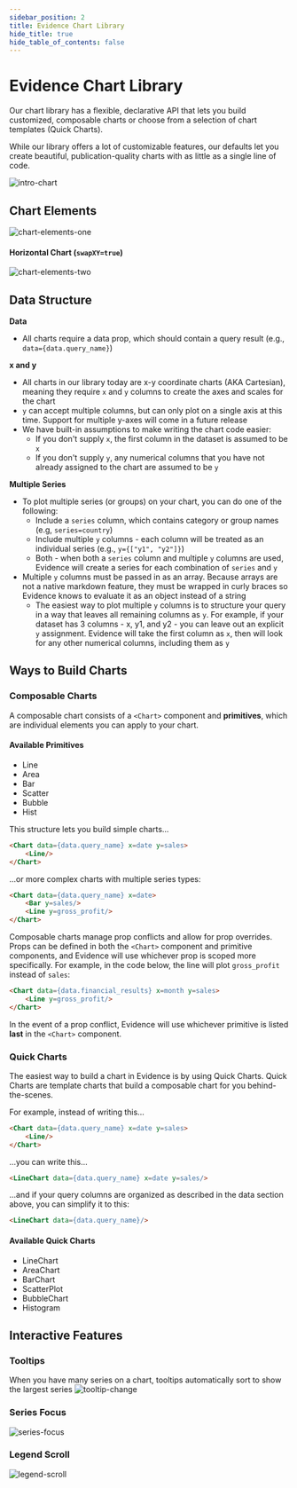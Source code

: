 ```yaml
---
sidebar_position: 2
title: Evidence Chart Library
hide_title: true
hide_table_of_contents: false
---
```


<h1 class="community-header"><span class="gradient">Evidence Chart Library</span></h1>

Our chart library has a flexible, declarative API that lets you build customized, composable charts or choose from a selection of chart templates (Quick Charts). 

While our library offers a lot of customizable features, our defaults let you create beautiful, publication-quality charts with as little as a single line of code.

<div style={{textAlign: 'center'}}>

![intro-chart](/img/exg-intro-chart.svg)

</div>

## Chart Elements

![chart-elements-one](/img/chart-elements-one.png)

#### Horizontal Chart (`swapXY=true`)

![chart-elements-two](/img/chart-elements-two.png)


## Data Structure

**Data**
- All charts require a data prop, which should contain a query result (e.g., `data={data.query_name}`)

**x and y**
- All charts in our library today are x-y coordinate charts (AKA Cartesian), meaning they require `x` and `y` columns to create the axes and scales for the chart
- `y` can accept multiple columns, but can only plot on a single axis at this time. Support for multiple y-axes will come in a future release
- We have built-in assumptions to make writing the chart code easier:
  - If you don't supply `x`, the first column in the dataset is assumed to be `x` 
  - If you don't supply `y`, any numerical columns that you have not already assigned to the chart are assumed to be `y`

**Multiple Series**
- To plot multiple series (or groups) on your chart, you can do one of the following:
  - Include a `series` column, which contains category or group names (e.g, `series=country`)
  - Include multiple `y` columns - each column will be treated as an individual series (e.g., `y={["y1", "y2"]}`)
  - Both - when both a `series` column and multiple `y` columns are used, Evidence will create a series for each combination of `series` and `y`
- Multiple `y` columns must be passed in as an array. Because arrays are not a native markdown feature, they must be wrapped in curly braces so Evidence knows to evaluate it as an object instead of a string
  - The easiest way to plot multiple `y` columns is to structure your query in a way that leaves all remaining columns as `y`. For example, if your dataset has 3 columns - x, y1, and y2 - you can leave out an explicit `y` assignment. Evidence will take the first column as `x`, then will look for any other numerical columns, including them as `y`


## Ways to Build Charts

### Composable Charts
A composable chart consists of a `<Chart>` component and **primitives**, which are individual elements you can apply to your chart.

#### Available Primitives
- Line
- Area
- Bar
- Scatter
- Bubble
- Hist


This structure lets you build simple charts...
```html
<Chart data={data.query_name} x=date y=sales>
    <Line/>
</Chart>
```

...or more complex charts with multiple series types:
```html
<Chart data={data.query_name} x=date>
    <Bar y=sales/>
    <Line y=gross_profit/>
</Chart>
```

Composable charts manage prop conflicts and allow for prop overrides. Props can be defined in both the `<Chart>` component and primitive components, and Evidence will use whichever prop is scoped more specifically. For example, in the code below, the line will plot `gross_profit` instead of `sales`:

```html
<Chart data={data.financial_results} x=month y=sales>
    <Line y=gross_profit/>
</Chart>
```

In the event of a prop conflict, Evidence will use whichever primitive is listed **last** in the `<Chart>` component.

### Quick Charts
The easiest way to build a chart in Evidence is by using Quick Charts. Quick Charts are template charts that build a composable chart for you behind-the-scenes.

For example, instead of writing this...
```markdown
<Chart data={data.query_name} x=date y=sales>
    <Line/>
</Chart>
```

...you can write this...
```markdown
<LineChart data={data.query_name} x=date y=sales/>
```

...and if your query columns are organized as described in the data section above, you can simplify it to this:
```markdown
<LineChart data={data.query_name}/>
```

#### Available Quick Charts
- LineChart
- AreaChart
- BarChart
- ScatterPlot
- BubbleChart
- Histogram


## Interactive Features

### Tooltips
When you have many series on a chart, tooltips automatically sort to show the largest series
![tooltip-change](/img/tooltip-change.gif)

### Series Focus
![series-focus](/img/series-focus.gif)

### Legend Scroll
![legend-scroll](/img/legend-scroll.gif)
